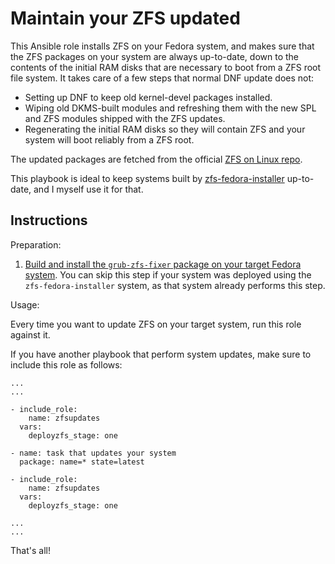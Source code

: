 # Maintain your ZFS updated

This Ansible role installs ZFS on your Fedora system, and makes sure that
the ZFS packages on your system are always up-to-date, down to the contents
of the initial RAM disks that are necessary to boot from a ZFS root file
system.  It takes care of a few steps that normal DNF update does not:

* Setting up DNF to keep old kernel-devel packages installed.
* Wiping old DKMS-built modules and refreshing them with the new
  SPL and ZFS modules shipped with the ZFS updates.
* Regenerating the initial RAM disks so they will contain ZFS and your
  system will boot reliably from a ZFS root.

The updated packages are fetched from the official
[ZFS on Linux repo](https://github.com/zfsonlinux/zfs/wiki/Fedora).

This playbook is ideal to keep systems built by
[zfs-fedora-installer](https://github.com/Rudd-O/zfs-fedora-installer)
up-to-date, and I myself use it for that.

## Instructions

Preparation:

1. [Build and install the `grub-zfs-fixer` package on your target Fedora system](https://github.com/Rudd-O/zfs-fedora-installer/tree/master/grub-zfs-fixer).  You can skip this step if your system was deployed using the `zfs-fedora-installer` system, as that system already performs this step.

Usage:

Every time you want to update ZFS on your target system, run this role against it.

If you have another playbook that perform system updates, make sure to include this role as follows:

```
...
...

- include_role:
    name: zfsupdates
  vars:
    deployzfs_stage: one

- name: task that updates your system
  package: name=* state=latest

- include_role:
    name: zfsupdates
  vars:
    deployzfs_stage: one

...
...
```

That's all!
